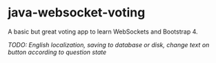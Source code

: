 # java-websocket-voting

A basic but great voting app to learn WebSockets and Bootstrap 4.

*TODO: English localization, saving to database or disk, change text on button according to question state*
